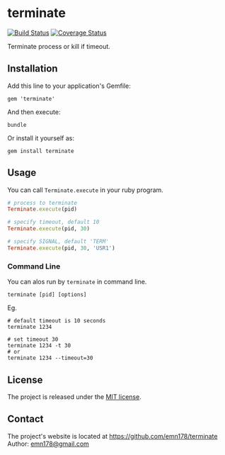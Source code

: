 # terminate

[![Build Status](https://api.travis-ci.org/emn178/terminate.png)](https://travis-ci.org/emn178/terminate)
[![Coverage Status](https://coveralls.io/repos/emn178/terminate/badge.svg?branch=master)](https://coveralls.io/r/emn178/terminate?branch=master)

Terminate process or kill if timeout.

## Installation

Add this line to your application's Gemfile:

    gem 'terminate'

And then execute:

    bundle

Or install it yourself as:

    gem install terminate

## Usage
You can call `Terminate.execute` in your ruby program.
```Ruby
# process to terminate
Terminate.execute(pid)

# specify timeout, default 10
Terminate.execute(pid, 30)

# specify SIGNAL, default 'TERM'
Terminate.execute(pid, 30, 'USR1')
```

### Command Line
You can alos run by `terminate` in command line.

    terminate [pid] [options]

Eg.

    # default timeout is 10 seconds
    terminate 1234

    # set timeout 30
    terminate 1234 -t 30
    # or
    terminate 1234 --timeout=30

## License
The project is released under the [MIT license](http://www.opensource.org/licenses/MIT).

## Contact
The project's website is located at https://github.com/emn178/terminate  
Author: emn178@gmail.com
